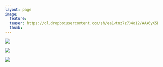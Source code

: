 ```yaml
---
layout: page
image:
  feature:
  teaser: https://dl.dropboxusercontent.com/sh/ea1wtnz7z734o12/AAA6yX5DkQkYI7MhcGesoHjNa/luontokuvat/kes%C3%A4/1/20130830_201947-245px.jpg
  thumb:
---
```


[![](https://dl.dropboxusercontent.com/sh/ea1wtnz7z734o12/AADrllZr9cbu3z54MCYKc-Eda/luontokuvat/kes%C3%A4/1/20130830_201417-800px.jpg)](https://dl.dropboxusercontent.com/sh/ea1wtnz7z734o12/AAC9LzadAzKi6194KuLsCPSna/luontokuvat/kes%C3%A4/1/20130830_201417.jpg)

[![](https://dl.dropboxusercontent.com/sh/ea1wtnz7z734o12/AADuii56By4pOCHQQJlw2MVea/luontokuvat/kes%C3%A4/1/20130830_201421-800px.jpg)](https://dl.dropboxusercontent.com/sh/ea1wtnz7z734o12/AACqiylnysN-NhuOUamwvHeua/luontokuvat/kes%C3%A4/1/20130830_201421.jpg)

[![](https://dl.dropboxusercontent.com/sh/ea1wtnz7z734o12/AADR_mlC-xiEQVy92tlXYqTXa/luontokuvat/kes%C3%A4/1/20130830_201947-800px.jpg)](https://dl.dropboxusercontent.com/sh/ea1wtnz7z734o12/AADJGl1H7w0BacGdlPMp9iQsa/luontokuvat/kes%C3%A4/1/20130830_201947.jpg)
